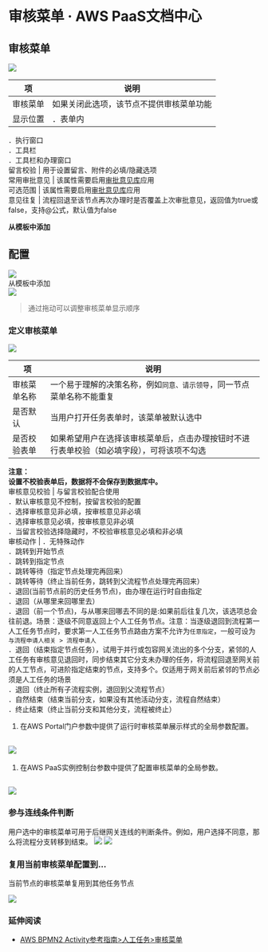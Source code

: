 # 审核菜单 · AWS PaaS文档中心

## 审核菜单

[![](https://docs.awspaas.com/user-manual/aws-pass-console-user-manual-process-64ga/manual_task/info3.png)](<info3.png>)

项 | 说明  
---|---  
审核菜单 | 如果关闭此选项，该节点不提供审核菜单功能  
显示位置 | ．表单内  
．执行窗口  
．工具栏  
．工具栏和办理窗口  
留言校验 | 用于设置留言、附件的必填/隐藏选项  
常用审批意见 | 该属性需要启用[审批意见库](<https://docs.awspaas.com/apps/com.actionsoft.apps.addons.comments/index.html>)应用  
可选范围 | 该属性需要启用[审批意见库](<https://docs.awspaas.com/apps/com.actionsoft.apps.addons.comments/index.html>)应用  
意见往复 | 流程回退至该节点再次办理时是否覆盖上次审批意见，返回值为true或false，支持@公式，默认值为false  
  
**从模板中添加**

配置  
---  
[![](https://docs.awspaas.com/user-manual/aws-pass-console-user-manual-process-64ga/manual_task/pl1.png)](<pl1.png>)  
从模板中添加  
[![](https://docs.awspaas.com/user-manual/aws-pass-console-user-manual-process-64ga/manual_task/pl2.png)](<pl2.png>)  
  
> 通过拖动可以调整审核菜单显示顺序

### 定义审核菜单

[![](https://docs.awspaas.com/user-manual/aws-pass-console-user-manual-process-64ga/manual_task/shenhe1.png)](<shenhe1.png>)

项 | 说明  
---|---  
审核菜单名称 | 一个易于理解的决策名称，例如`同意、请示领导`，同一节点菜单名称不能重复  
是否默认 | 当用户打开任务表单时，该菜单被默认选中  
是否校验表单  |  如果希望用户在选择该审核菜单后，点击办理按钮时不进行表单校验（如必填字段），可将该项不勾选   
**注意：  
设置不校验表单后，数据将不会保存到数据库中。**  
审核意见校验 | 与留言校验配合使用  
．默认审核意见不控制，按留言校验的配置  
．选择审核意见非必填，按审核意见非必填  
．选择审核意见必填，按审核意见非必填  
．当留言校验选择隐藏时，不校验审核意见必填和非必填   
审核动作 | ．无特殊动作  
．跳转到开始节点  
．跳转到指定节点  
．跳转等待（指定节点处理完再回来）  
．跳转等待（终止当前任务，跳转到父流程节点处理完再回来）  
．退回(当前节点前的历史任务节点)，由办理在运行时自由指定  
．退回（从哪里来回哪里去）  
．退回（前一个节点)，与从哪来回哪去不同的是:如果前后往复几次，该选项总会往前退。场景：逐级不同意返回上个人工任务节点。注意：当逐级退回到流程第一人工任务节点时，要求第一人工任务节点路由方案不允许为`任意指定`，一般可设为 `与流程申请人相关 > 流程申请人`  
．退回（结束指定节点任务），试用于并行或包容网关流出的多个分支，紧邻的人工任务有审核意见退回时，同步结束其它分支未办理的任务，将流程回退至网关前的人工节点，可进阶指定结束的节点，支持多个。仅适用于网关前后紧邻的节点必须是人工任务的场景  
．退回（终止所有子流程实例，退回到父流程节点）  
．自然结束（结束当前分支，如果没有其他活动分支，流程自然结束）  
．终止结束（终止当前分支和其他分支，流程被终止）  
  
  1. 在AWS Portal门户参数中提供了运行时审核菜单展示样式的全局参数配置。

[![](https://docs.awspaas.com/user-manual/aws-pass-console-user-manual-process-64ga/manual_task/2.png)](<2.png>)  
---  
  
  1. 在AWS PaaS实例控制台参数中提供了配置审核菜单的全局参数。

[![](https://docs.awspaas.com/user-manual/aws-pass-console-user-manual-process-64ga/manual_task/2.1.png)](<2.1.png>)  
---  
  
### 参与连线条件判断

用户选中的审核菜单可用于后继网关连线的判断条件。例如，用户选择不同意，那么将流程分支转移到结束。 [![](https://docs.awspaas.com/reference-guide/aws-paas-process-activity-reference-guide/user_task/7.png)](<https://docs.awspaas.com/reference-guide/aws-paas-process-activity-reference-guide/user_task/7.png>) [![](https://docs.awspaas.com/reference-guide/aws-paas-process-activity-reference-guide/user_task/8.png)](<https://docs.awspaas.com/reference-guide/aws-paas-process-activity-reference-guide/user_task/8.png>)

### 复用当前审核菜单配置到...

当前节点的审核菜单复用到其他任务节点

[![](https://docs.awspaas.com/user-manual/aws-pass-console-user-manual-process-64ga/manual_task/3.gif)](<3.gif>)

### 延伸阅读

  * [AWS BPMN2 Activity参考指南>人工任务>审核菜单](<https://docs.awspaas.com/reference-guide/aws-paas-process-activity-reference-guide/user_task/audit_menu.html>)
